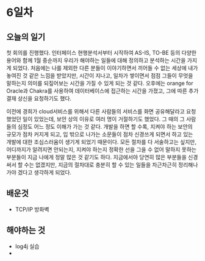 # 6일차
## 오늘의 일기
첫 회의를 진행했다. 인터페이스 현행분석서부터 시작하여 AS-IS, TO-BE 등의 다양한 용어와 함께 1월 중순까지 우리가 해야하는 일들에 대해 정의하고 분석하는 시간을 가지게 되었다.
처음에는 나를 제외한 다른 분들이 이야기하면서 끼어들 수 없는 세상에 내가 놓여진 것 같은 느낌을 받았지만, 시간이 지나고, 
일차가 쌓이면서 점점 그들이 무엇을 말하는지 의미를 되짚어보는 시간을 가질 수 있게 되는 것 같다.
오후에는 orange for Oracle과 Chakra를 사용하여 데이터베이스에 접근하는 시간을 가졌고, 그에 따른 추가 결재 상신을 요청하기도 했다.

이전에 경희가 cloud서비스를 위해서 다른 사람들의 서비스를 화면 공유해달라고 요청했었던 일이 있었는데, 보안 상의 이유로 여러 명이 거절하기도 했었다.
그 때의 그 사람들의 심정도 어느 정도 이해가 가는 것 같다. 개발을 하면 할 수록, 지켜야 하는 보안의 규모가 점차 커지게 되고, 
입 밖으로 나가는 소문들이 점차 신경쓰게 되면서 하고 있는 개발에 대한 조심스러움이 생기게 되었기 때문이다.
모든 절차를 다 서술하고는 싶지만, 어디까지가 알려지면 안되는지, 지켜야 하는지 정확한 선을 그을 수 없어 말하지 못하는 부분들이 지금 나에게 정말 많은 것 같기도 하다.
지금에서야 당연히 많은 부분들을 신경써서 할 수는 없겠지만, 지금의 절차대로 충분히 할 수 있는 일들을 차근차근히 정리해나가야 겠다고 생각하게 되었다.

## 배운것
- TCP/IP 방화벽

## 해야하는 것
- log4j 실습
- 
